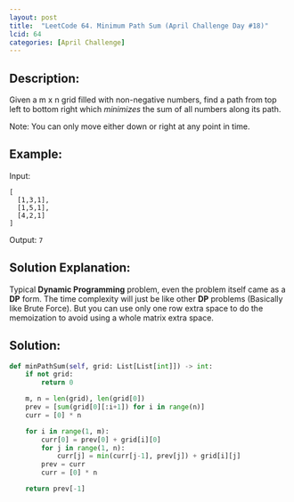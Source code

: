 ```yaml
---
layout: post
title:  "LeetCode 64. Minimum Path Sum (April Challenge Day #18)" 
lcid: 64
categories: [April Challenge]
---
```

## Description:
Given a m x n grid filled with non-negative numbers, find a path from top left to bottom right which _minimizes_ the sum of all numbers along its path.

Note: You can only move either down or right at any point in time.

## Example:
Input:
```
[
  [1,3,1],
  [1,5,1],
  [4,2,1]
]
```

Output: `7`

## Solution Explanation:
Typical **Dynamic Programming** problem, even the problem itself came as a **DP** form. The time complexity will just be like other **DP** problems (Basically like Brute Force). But you can use only one row extra space to do the memoization to avoid using a whole matrix extra space.

## Solution:

```python
def minPathSum(self, grid: List[List[int]]) -> int:
    if not grid:
        return 0

    m, n = len(grid), len(grid[0])
    prev = [sum(grid[0][:i+1]) for i in range(n)]
    curr = [0] * n

    for i in range(1, m):
        curr[0] = prev[0] + grid[i][0]
        for j in range(1, n):
            curr[j] = min(curr[j-1], prev[j]) + grid[i][j]
        prev = curr
        curr = [0] * n

    return prev[-1]
```
